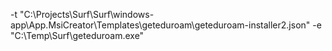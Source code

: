  -t "C:\Projects\Surf\Surf\windows-app\App.MsiCreator\Templates\geteduroam\geteduroam-installer2.json" -e "C:\Temp\Surf\geteduroam.exe"
